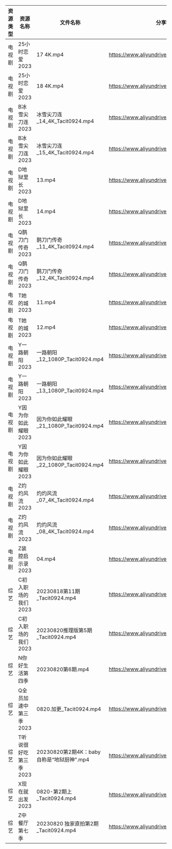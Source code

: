| 资源类型 | 资源名称          | 文件名称                            | 分享链接                                      | 更新时间       |
| ---- | ------------- | ------------------------------- | ----------------------------------------- | ---------- |
| 电视剧  | 25小时恋爱2023    | 17 4K.mp4                       | https://www.aliyundrive.com/s/J3KM8L4y4EF | 2023-08-21 |
| 电视剧  | 25小时恋爱2023    | 18 4K.mp4                       | https://www.aliyundrive.com/s/J3KM8L4y4EF | 2023-08-21 |
| 电视剧  | B冰雪尖刀连2023    | 冰雪尖刀连_14_4K_Tacit0924.mp4       | https://www.aliyundrive.com/s/qJv5ZZatxRN | 2023-08-21 |
| 电视剧  | B冰雪尖刀连2023    | 冰雪尖刀连_15_4K_Tacit0924.mp4       | https://www.aliyundrive.com/s/qJv5ZZatxRN | 2023-08-21 |
| 电视剧  | D地狱里长2023     | 13.mp4                          | https://www.aliyundrive.com/s/aJsRiLaH982 | 2023-08-21 |
| 电视剧  | D地狱里长2023     | 14.mp4                          | https://www.aliyundrive.com/s/aJsRiLaH982 | 2023-08-21 |
| 电视剧  | Q鹊刀门传奇2023    | 鹊刀门传奇_11_4K_Tacit0924.mp4       | https://www.aliyundrive.com/s/oamPW4B3z4U | 2023-08-21 |
| 电视剧  | Q鹊刀门传奇2023    | 鹊刀门传奇_12_4K_Tacit0924.mp4       | https://www.aliyundrive.com/s/oamPW4B3z4U | 2023-08-21 |
| 电视剧  | T她的城2023      | 11.mp4                          | https://www.aliyundrive.com/s/rbTYqKR1xg9 | 2023-08-21 |
| 电视剧  | T她的城2023      | 12.mp4                          | https://www.aliyundrive.com/s/rbTYqKR1xg9 | 2023-08-21 |
| 电视剧  | Y一路朝阳2023     | 一路朝阳_12_1080P_Tacit0924.mp4     | https://www.aliyundrive.com/s/525jafigtyj | 2023-08-21 |
| 电视剧  | Y一路朝阳2023     | 一路朝阳_13_1080P_Tacit0924.mp4     | https://www.aliyundrive.com/s/525jafigtyj | 2023-08-21 |
| 电视剧  | Y因为你如此耀眼2023  | 因为你如此耀眼_21_1080P_Tacit0924.mp4  | https://www.aliyundrive.com/s/WLdrmG3sqtA | 2023-08-21 |
| 电视剧  | Y因为你如此耀眼2023  | 因为你如此耀眼_22_1080P_Tacit0924.mp4  | https://www.aliyundrive.com/s/WLdrmG3sqtA | 2023-08-21 |
| 电视剧  | Z灼灼风流2023     | 灼灼风流_07_4K_Tacit0924.mp4        | https://www.aliyundrive.com/s/JoRKkcWLqgf | 2023-08-21 |
| 电视剧  | Z灼灼风流2023     | 灼灼风流_08_4K_Tacit0924.mp4        | https://www.aliyundrive.com/s/JoRKkcWLqgf | 2023-08-21 |
| 电视剧  | Z装腔启示录2023    | 04.mp4                          | https://www.aliyundrive.com/s/LHPUMVkQtrB | 2023-08-21 |
| 综艺   | C初入职场的我们2023  | 20230818第11期_Tacit0924.mp4      | https://www.aliyundrive.com/s/pqc7pqfCNxC | 2023-08-21 |
| 综艺   | C初入职场的我们2023  | 20230820推理版第5期_Tacit0924.mp4    | https://www.aliyundrive.com/s/pqc7pqfCNxC | 2023-08-21 |
| 综艺   | N你好生活第四季      | 20230820第6期.mp4                 | https://www.aliyundrive.com/s/jU73GgvZa9y | 2023-08-21 |
| 综艺   | Q全员加速中第三季2023 | 0820.加更_Tacit0924.mp4           | https://www.aliyundrive.com/s/FvT7oNH6GCT | 2023-08-21 |
| 综艺   | T听说很好吃第三季2023 | 20230820第2期4K：baby自称是“地狱厨神”.mp4 | https://www.aliyundrive.com/s/zrmdKoZKkB6 | 2023-08-21 |
| 综艺   | X现在就出发2023    | 0820-第2期上_Tacit0924.mp4         | https://www.aliyundrive.com/s/RBtsDZX8Y3n | 2023-08-21 |
| 综艺   | Z中餐厅第七季       | 20230820 独家直拍第2期_Tacit0924.mp4  | https://www.aliyundrive.com/s/25GFy8VFsb6 | 2023-08-21 |
